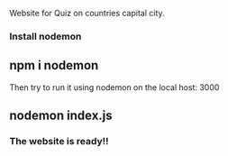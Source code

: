 Website for Quiz on countries capital city.

<h3>Install nodemon</h3>
   <h2>npm i nodemon</h2>

  Then try to run it using nodemon on the local host: 3000
  <h2>nodemon index.js</h2>

  <h3>The website is ready!!<h3>

